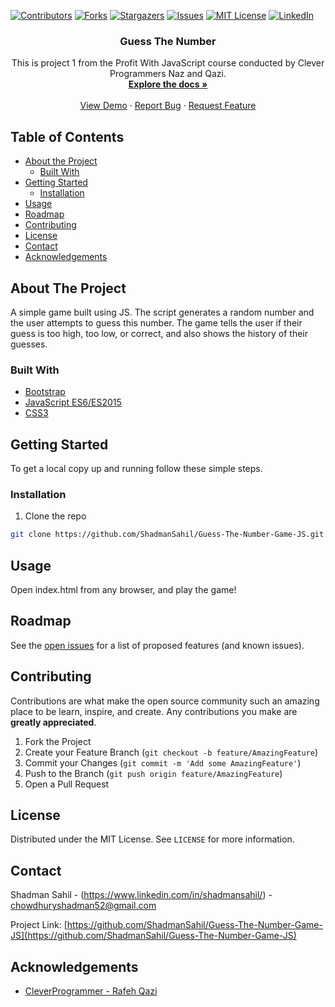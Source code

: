 <!--
*** Thanks for checking out this README Template. If you have a suggestion that would
*** make this better, please fork the repo and create a pull request or simply open
*** an issue with the tag "enhancement".
*** Thanks again! Now go create something AMAZING! :D
***
***
***
*** To avoid retyping too much info. Do a search and replace for the following:
*** github_username, Guess-The-Number-Game-JS, twitter_handle, email
-->

<!-- PROJECT SHIELDS -->
<!--
*** I'm using markdown "reference style" links for readability.
*** Reference links are enclosed in brackets [ ] instead of parentheses ( ).
*** See the bottom of this document for the declaration of the reference variables
*** for contributors-url, forks-url, etc. This is an optional, concise syntax you may use.
*** https://www.markdownguide.org/basic-syntax/#reference-style-links
-->

[![Contributors][contributors-shield]][contributors-url]
[![Forks][forks-shield]][forks-url]
[![Stargazers][stars-shield]][stars-url]
[![Issues][issues-shield]][issues-url]
[![MIT License][license-shield]][license-url]
[![LinkedIn][linkedin-shield]][linkedin-url]

<!-- PROJECT LOGO
<br />
<p align="center">
  <a href="https://github.com/ShadmanSahil/Guess-The-Number-Game-JS">
    <img src="images/logo.png" alt="Logo" width="80" height="80">
  </a>
-->
  <h3 align="center">Guess The Number</h3>

  <p align="center">
    This is project 1 from the Profit With JavaScript course conducted by Clever Programmers Naz and Qazi. 
    <br />
    <a href="https://github.com/ShadmanSahil/Guess-The-Number-Game-JS"><strong>Explore the docs »</strong></a>
    <br />
    <br />
    <a href="https://guessnumber-093cpwj.web.app/">View Demo</a>
    ·
    <a href="https://github.com/ShadmanSahil/Guess-The-Number-Game-JS/issues">Report Bug</a>
    ·
    <a href="https://github.com/ShadmanSahil/Guess-The-Number-Game-JS/issues">Request Feature</a>
  </p>
</p>

<!-- TABLE OF CONTENTS -->

## Table of Contents

- [About the Project](#about-the-project)
  - [Built With](#built-with)
- [Getting Started](#getting-started)
  - [Installation](#installation)
- [Usage](#usage)
- [Roadmap](#roadmap)
- [Contributing](#contributing)
- [License](#license)
- [Contact](#contact)
- [Acknowledgements](#acknowledgements)

<!-- ABOUT THE PROJECT -->

## About The Project

<!-- [![Product Name Screen Shot][product-screenshot]]() -->

A simple game built using JS. The script generates a random number and the user attempts to guess this number. The game tells the user if their guess is too high, too low, or correct, and also shows the history of their guesses.

### Built With

- [Bootstrap](https://getbootstrap.com/)
- [JavaScript ES6/ES2015](https://developer.mozilla.org/en-US/docs/Web/JavaScript)
- [CSS3](https://www.w3.org/Style/CSS/)

<!-- GETTING STARTED -->

## Getting Started

To get a local copy up and running follow these simple steps.

### Installation

1. Clone the repo

```sh
git clone https://github.com/ShadmanSahil/Guess-The-Number-Game-JS.git
```

<!-- USAGE EXAMPLES -->

## Usage

Open index.html from any browser, and play the game!

<!-- ROADMAP -->

## Roadmap

See the [open issues](https://github.com/ShadmanSahil/Guess-The-Number-Game-JS/issues) for a list of proposed features (and known issues).

<!-- CONTRIBUTING -->

## Contributing

Contributions are what make the open source community such an amazing place to be learn, inspire, and create. Any contributions you make are **greatly appreciated**.

1. Fork the Project
2. Create your Feature Branch (`git checkout -b feature/AmazingFeature`)
3. Commit your Changes (`git commit -m 'Add some AmazingFeature'`)
4. Push to the Branch (`git push origin feature/AmazingFeature`)
5. Open a Pull Request

<!-- LICENSE -->

## License

Distributed under the MIT License. See `LICENSE` for more information.

<!-- CONTACT -->

## Contact

Shadman Sahil - (https://www.linkedin.com/in/shadmansahil/) - chowdhuryshadman52@gmail.com

Project Link: [https://github.com/ShadmanSahil/Guess-The-Number-Game-JS](https://github.com/ShadmanSahil/Guess-The-Number-Game-JS)

<!-- ACKNOWLEDGEMENTS -->

## Acknowledgements

- [CleverProgrammer - Rafeh Qazi](https://github.com/CleverProgrammer)

<!-- MARKDOWN LINKS & IMAGES -->
<!-- https://www.markdownguide.org/basic-syntax/#reference-style-links -->

[contributors-shield]: https://img.shields.io/github/contributors/ShadmanSahil/Guess-The-Number-Game-JS
[contributors-url]: https://github.com/ShadmanSahil/Guess-The-Number-Game-JS/graphs/contributors
[forks-shield]: https://img.shields.io/github/forks/ShadmanSahil/Guess-The-Number-Game-JS
[forks-url]: https://github.com/ShadmanSahil/Guess-The-Number-Game-JS/network/members
[stars-shield]: https://img.shields.io/github/stars/ShadmanSahil/Guess-The-Number-Game-JS
[stars-url]: https://github.com/ShadmanSahil/Guess-The-Number-Game-JS/stargazers
[issues-shield]: https://img.shields.io/github/issues/ShadmanSahil/Guess-The-Number-Game-JS
[issues-url]: https://github.com/ShadmanSahil/Guess-The-Number-Game-JS/issues
[license-shield]: https://img.shields.io/github/license/ShadmanSahil/Guess-The-Number-Game-JS
[license-url]: https://github.com/ShadmanSahil/Guess-The-Number-Game-JS/blob/master/LICENSE.txt
[linkedin-shield]: https://img.shields.io/badge/-LinkedIn-black.svg?style=flat-square&logo=linkedin&colorB=555
[linkedin-url]: https://linkedin.com/in/shadmansahil
[product-screenshot]: images/app.png
